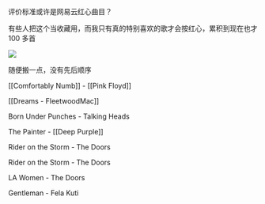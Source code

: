 评价标准或许是网易云红心曲目？

有些人把这个当收藏用，而我只有真的特别喜欢的歌才会按红心，累积到现在也才 100 多首

![](https://picture-guan.oss-cn-hangzhou.aliyuncs.com/20220817233505.png)

随便搬一点，没有先后顺序

[[Comfortably Numb]] - [[Pink Floyd]]

[[Dreams - FleetwoodMac]]

Born Under Punches - Talking Heads

The Painter - [[Deep Purple]]

Rider on the Storm - The Doors

Rider on the Storm - The Doors

LA Women - The Doors

Gentleman - Fela Kuti